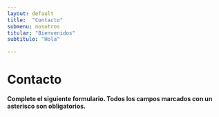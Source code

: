 ```yaml
---
layout: default
title:  "Contacto"
submenu: nosotros
titular: "Bienvenidos"
subtitulo: "Hola"

---
```


# Contacto
 
**Complete el siguiente formulario. Todos los campos marcados con un asterisco son obligatorios.**





